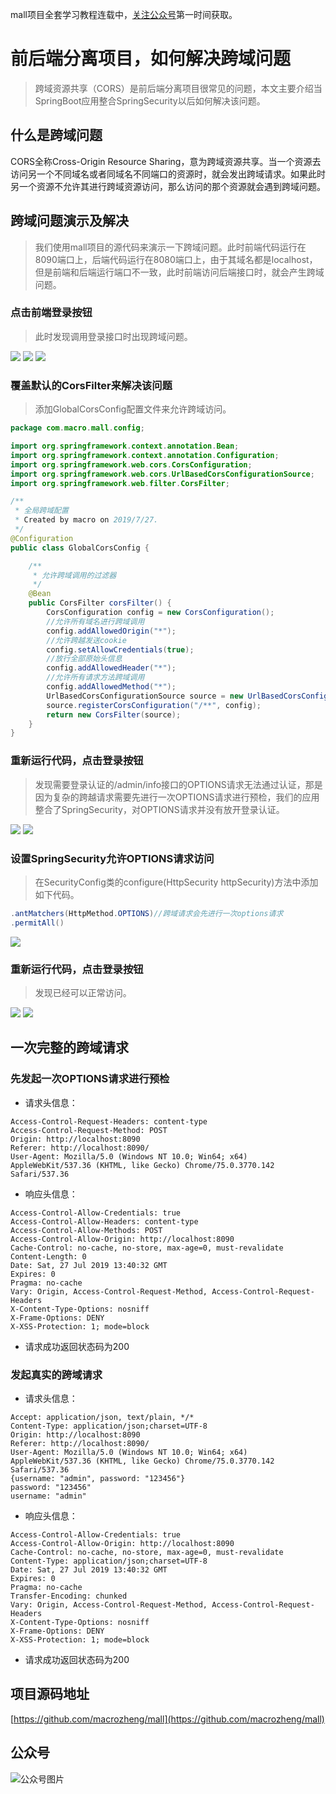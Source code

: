 mall项目全套学习教程连载中，[关注公众号](#公众号)第一时间获取。

# 前后端分离项目，如何解决跨域问题

> 跨域资源共享（CORS）是前后端分离项目很常见的问题，本文主要介绍当SpringBoot应用整合SpringSecurity以后如何解决该问题。

## 什么是跨域问题

CORS全称Cross-Origin Resource Sharing，意为跨域资源共享。当一个资源去访问另一个不同域名或者同域名不同端口的资源时，就会发出跨域请求。如果此时另一个资源不允许其进行跨域资源访问，那么访问的那个资源就会遇到跨域问题。

## 跨域问题演示及解决

> 我们使用mall项目的源代码来演示一下跨域问题。此时前端代码运行在8090端口上，后端代码运行在8080端口上，由于其域名都是localhost，但是前端和后端运行端口不一致，此时前端访问后端接口时，就会产生跨域问题。

### 点击前端登录按钮
>此时发现调用登录接口时出现跨域问题。

![](../images/tech_screen_35.png)
![](../images/tech_screen_28.png)
![](../images/tech_screen_29.png)

### 覆盖默认的CorsFilter来解决该问题
> 添加GlobalCorsConfig配置文件来允许跨域访问。

```java
package com.macro.mall.config;

import org.springframework.context.annotation.Bean;
import org.springframework.context.annotation.Configuration;
import org.springframework.web.cors.CorsConfiguration;
import org.springframework.web.cors.UrlBasedCorsConfigurationSource;
import org.springframework.web.filter.CorsFilter;

/**
 * 全局跨域配置
 * Created by macro on 2019/7/27.
 */
@Configuration
public class GlobalCorsConfig {

    /**
     * 允许跨域调用的过滤器
     */
    @Bean
    public CorsFilter corsFilter() {
        CorsConfiguration config = new CorsConfiguration();
        //允许所有域名进行跨域调用
        config.addAllowedOrigin("*");
        //允许跨越发送cookie
        config.setAllowCredentials(true);
        //放行全部原始头信息
        config.addAllowedHeader("*");
        //允许所有请求方法跨域调用
        config.addAllowedMethod("*");
        UrlBasedCorsConfigurationSource source = new UrlBasedCorsConfigurationSource();
        source.registerCorsConfiguration("/**", config);
        return new CorsFilter(source);
    }
}

```

### 重新运行代码，点击登录按钮
>发现需要登录认证的/admin/info接口的OPTIONS请求无法通过认证，那是因为复杂的跨越请求需要先进行一次OPTIONS请求进行预检，我们的应用整合了SpringSecurity，对OPTIONS请求并没有放开登录认证。

![](../images/tech_screen_30.png)
![](../images/tech_screen_31.png)

### 设置SpringSecurity允许OPTIONS请求访问
> 在SecurityConfig类的configure(HttpSecurity httpSecurity)方法中添加如下代码。

```java
.antMatchers(HttpMethod.OPTIONS)//跨域请求会先进行一次options请求
.permitAll()
```
![](../images/tech_screen_32.png)

### 重新运行代码，点击登录按钮
> 发现已经可以正常访问。

![](../images/tech_screen_33.png)
![](../images/tech_screen_34.png)

## 一次完整的跨域请求

### 先发起一次OPTIONS请求进行预检

- 请求头信息：
```text
Access-Control-Request-Headers: content-type
Access-Control-Request-Method: POST
Origin: http://localhost:8090
Referer: http://localhost:8090/
User-Agent: Mozilla/5.0 (Windows NT 10.0; Win64; x64) AppleWebKit/537.36 (KHTML, like Gecko) Chrome/75.0.3770.142 Safari/537.36
```
- 响应头信息：
```text
Access-Control-Allow-Credentials: true
Access-Control-Allow-Headers: content-type
Access-Control-Allow-Methods: POST
Access-Control-Allow-Origin: http://localhost:8090
Cache-Control: no-cache, no-store, max-age=0, must-revalidate
Content-Length: 0
Date: Sat, 27 Jul 2019 13:40:32 GMT
Expires: 0
Pragma: no-cache
Vary: Origin, Access-Control-Request-Method, Access-Control-Request-Headers
X-Content-Type-Options: nosniff
X-Frame-Options: DENY
X-XSS-Protection: 1; mode=block
```
- 请求成功返回状态码为200

### 发起真实的跨域请求
- 请求头信息：
```text
Accept: application/json, text/plain, */*
Content-Type: application/json;charset=UTF-8
Origin: http://localhost:8090
Referer: http://localhost:8090/
User-Agent: Mozilla/5.0 (Windows NT 10.0; Win64; x64) AppleWebKit/537.36 (KHTML, like Gecko) Chrome/75.0.3770.142 Safari/537.36
{username: "admin", password: "123456"}
password: "123456"
username: "admin"
```
- 响应头信息：
```text
Access-Control-Allow-Credentials: true
Access-Control-Allow-Origin: http://localhost:8090
Cache-Control: no-cache, no-store, max-age=0, must-revalidate
Content-Type: application/json;charset=UTF-8
Date: Sat, 27 Jul 2019 13:40:32 GMT
Expires: 0
Pragma: no-cache
Transfer-Encoding: chunked
Vary: Origin, Access-Control-Request-Method, Access-Control-Request-Headers
X-Content-Type-Options: nosniff
X-Frame-Options: DENY
X-XSS-Protection: 1; mode=block
```

- 请求成功返回状态码为200

## 项目源码地址

[https://github.com/macrozheng/mall](https://github.com/macrozheng/mall)

## 公众号

![公众号图片](http://macro-oss.oss-cn-shenzhen.aliyuncs.com/mall/banner/qrcode_for_macrozheng_258.jpg)
